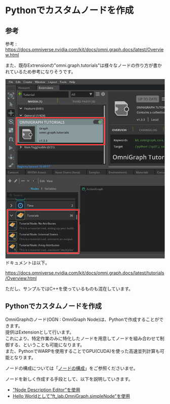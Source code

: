 # Pythonでカスタムノードを作成

## 参考

参考 : https://docs.omniverse.nvidia.com/kit/docs/omni.graph.docs/latest/Overview.html

また、既存Extrensionの"omni.graph.tutorials"は様々なノードの作り方が書かれているため参考になりそうです。     

![OmniGraph_tutorials.png](./images/OmniGraph_tutorials.png)     
ドキュメントは以下。     

https://docs.omniverse.nvidia.com/kit/docs/omni.graph.docs/latest/tutorials/Overview.html      

ただし、サンプルではC++を使っているものも混在しています。     

## Pythonでカスタムノードを作成

OmniGraphのノード(OGN : OmniGraph Node)は、Pythonで作成することができます。     
提供はExtensionとして行います。     
これにより、特定作業のみに特化したノードを用意してノードを組み合わせて制御する、ということも可能になります。     
また、PythonでWARPを使用することでGPU(CUDA)を使った高速並列計算も可能となります。      

ノードの構成については「[ノードの構成](./NodeStructure.md)」をご参照くださいませ。    

ノードを新しく作成する手段として、以下を説明していきます。     

* ["Node Description Editor"を使用](./NodeDescriptionEditor.md)
* [Hello Worldとして"ft_lab.OmniGraph.simpleNode"を使用](./SimpleNode.md)

